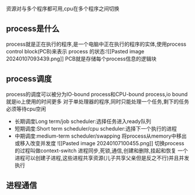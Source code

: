 资源对与多个程序都可用,cpu在多个程序之间切换
## process是什么
process就是正在执行的程序,是一个电脑中正在执行的程序的实体,使用process control block(PCB)来表示
process 的状态:![[Pasted image 20240107093439.png]]
PCB就是存储每个process信息的逻辑块
## process调度
process的调度可以被分为IO-bound process和CPU-bound process,io bound就是io上使用的时间更多
对于单处理器的程序,同时只能处理一个任务,剩下的任务必须等待cpu空闲
- 长期调度Long term/job scheduler:选择任务进入ready队列
- 短期调度:Short term scheduler/cpu scheduler:选择下一个执行的进程
- 中期调度:medium-term scheduler/swapping 将process从memory中移出或移入改变并发度
![[Pasted image 20240107100455.png]]
切换process 的过程叫做context-switch
进程同步,死锁,通信,创建和删除,挂起和恢复
一个进程可以创建子进程,这些进程共享资源(儿子共享父亲但是反之不行)并且并发执行
## 进程通信
